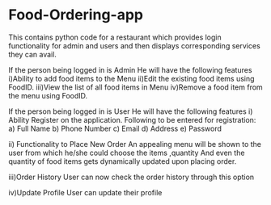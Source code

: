# Food-Ordering-app
This contains python code for a restaurant which provides login functionality for admin and users and then displays corresponding services they can avail.

If the person being logged in is Admin
He will have the following features
i)Ability to add food items to the Menu
ii)Edit the existing food items using FoodID.
iii)View the list of all food items in Menu
iv)Remove a food item from the menu using FoodID.

If the person being logged in is User
He will have the following features
i) Ability Register on the application. 
Following to be entered for registration:
    a) Full Name
    b) Phone Number
    c) Email
    d) Address
    e) Password
    
ii) Functionality to Place New Order
  An appealing menu will be shown to the user from which he/she could choose the items ,quantity
  And even the quantity of food items gets dynamically updated upon placing order.
  
iii)Order History
  User can now check the order history through this option

iv)Update Profile
  User can update their profile
